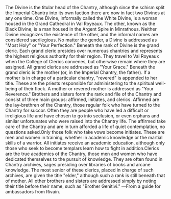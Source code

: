 The Divine is the titular head of the Chantry, although since the schism split the Imperial Chantry into its own faction there are now in fact two Divines at any one time. One Divine, informally called the White Divine, is a woman housed in the Grand Cathedral in Val Royeaux. The other, known as the Black Divine, is a man housed in the Argent Spire in Minrathous.
Neither Divine recognizes the existence of the other, and the informal names are considered sacrilegious. No matter the gender, a Divine is addressed as "Most Holy" or "Your Perfection."
Beneath the rank of Divine is the grand cleric. Each grand cleric presides over numerous chantries and represents the highest religious authority for their region. They travel to Val Royeaux when the College of Clerics convenes, but otherwise remain where they are assigned. All grand clerics are addressed as "Your Grace."
Beneath the grand cleric is the mother (or, in the Imperial Chantry, the father). If a mother is in charge of a particular chantry, "revered" is appended to her title. These are the priests responsible for administering to the spiritual well-being of their flock. A mother or revered mother is addressed as "Your Reverence."
Brothers and sisters form the rank and file of the Chantry and consist of three main groups: affirmed, initiates, and clerics. Affirmed are the lay-brethren of the Chantry, those regular folk who have turned to the Chantry for succor. Often they are people who have led a difficult or irreligious life and have chosen to go into seclusion, or even orphans and similar unfortunates who were raised into the Chantry life. The affirmed take care of the Chantry and are in turn afforded a life of quiet contemplation, no questions asked.Only those folk who take vows become initiates. These are men and women in training, whether in academic knowledge or the martial skills of a warrior. All initiates receive an academic education, although only those who seek to become templars learn how to fight in addition.Clerics are the true academics of the Chantry, those men and women who have dedicated themselves to the pursuit of knowledge. They are often found in Chantry archives, sages presiding over libraries of books and arcane knowledge. The most senior of these clerics, placed in charge of such archives, are given the title "elder," although such a rank is still beneath that of mother. All other brothers and sisters are addressed simply by noting their title before their name, such as "Brother Genitivi."
—From a guide for ambassadors from Rivain.